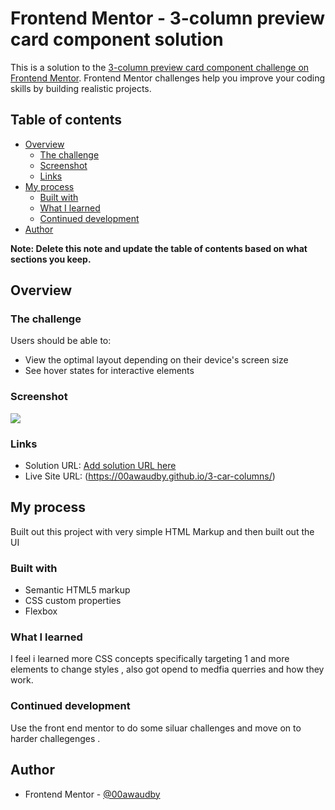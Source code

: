 # Frontend Mentor - 3-column preview card component solution

This is a solution to the [3-column preview card component challenge on Frontend Mentor](https://www.frontendmentor.io/challenges/3column-preview-card-component-pH92eAR2-). Frontend Mentor challenges help you improve your coding skills by building realistic projects. 

## Table of contents

- [Overview](#overview)
  - [The challenge](#the-challenge)
  - [Screenshot](#screenshot)
  - [Links](#links)
- [My process](#my-process)
  - [Built with](#built-with)
  - [What I learned](#what-i-learned)
  - [Continued development](#continued-development)
- [Author](#author)


**Note: Delete this note and update the table of contents based on what sections you keep.**

## Overview

### The challenge

Users should be able to:

- View the optimal layout depending on their device's screen size
- See hover states for interactive elements

### Screenshot

![](./screenshot.jpg)



### Links

- Solution URL: [Add solution URL here](https://your-solution-url.com)
- Live Site URL: (https://00awaudby.github.io/3-car-columns/)

## My process

Built out this project with very simple HTML Markup and then built out the UI

### Built with

- Semantic HTML5 markup
- CSS custom properties
- Flexbox




### What I learned

I feel i learned more CSS concepts specifically targeting 1 and more elements to change styles , also got opend to medfia querries and how they work.


### Continued development

Use the front end mentor to do some siluar challenges and move on to harder challegenges .
## Author


- Frontend Mentor - [@00awaudby](https://www.frontendmentor.io/profile/00awaudby)





